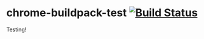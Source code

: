 # chrome-buildpack-test [![Build Status](https://ci-badges.herokuapp.com/pipelines/a412334c-2113-4064-8ac8-ef2a0d142428/master.svg)](https://dashboard.heroku.com/pipelines/a412334c-2113-4064-8ac8-ef2a0d142428/tests)

Testing!
